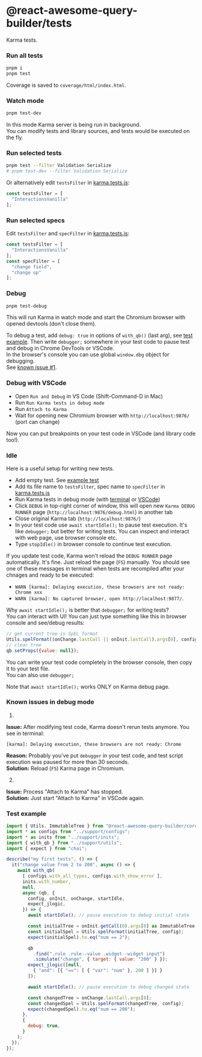 # @react-awesome-query-builder/tests

Karma tests.


### Run all tests

```sh
pnpm i
pnpm test
```

Coverage is saved to `coverage/html/index.html`.


### Watch mode

```sh
pnpm test-dev
```

In this mode Karma server is being run in background.  
You can modify tests and library sources, and tests would be executed on the fly.  


### Run selected tests

```sh
pnpm test --filter Validation Serialize
# pnpm test-dev --filter Validation Serialize
```

Or alternatively edit `testsFilter` in [karma.tests.js](/packages/tests/karma.tests.js):
```js
const testsFilter = [
  "InteractionsVanilla"
];
```


### Run selected specs

Edit `testsFilter` and `specFilter` in [karma.tests.js](/packages/tests/karma.tests.js):
```js
const testsFilter = [
  "InteractionsVanilla"
];
const specFilter = [
  "change field",
  "change op"
];
```


### Debug

```sh
pnpm test-debug
```

This will run Karma in watch mode and start the Chromium browser with opened devtools (don't close them).  

To debug a test, add `debug: true` in options of `with_qb()` (last arg), see [test example](#test-example). 
Then write `debugger;` somewhere in your test code to pause test and debug in Chrome DevTools or VSCode.  
In the browser's console you can use global `window.dbg` object for debugging.  
See [known issue #1](#known-issues-in-debug-mode).  


### Debug with VSCode

- Open `Run and Debug` in VS Code (Shift-Command-D in Mac)
- Run `Run Karma tests in debug mode`
- Run `Attach to Karma`
- Wait for opening new Chromium browser with `http://localhost:9876/` (port can change)

Now you can put breakpoints on your test code in VSCode (and library code too!).  


### Idle

Here is a useful setup for writing new tests.

- Add empty test. See [example test](#test-example)
- Add its file name to `testsFilter`, spec name to `specFilter` in [karma.tests.js](/packages/tests/karma.tests.js)
- Run Karma tests in debug mode (with [terminal](#debug) or [VSCode](#debug-with-vscode))
- Click `DEBUG` in top-right corner of window, this will open new `Karma DEBUG RUNNER` page (`http://localhost:9876/debug.html`) in another tab
- Close original Karma tab (`http://localhost:9876/`)
- In your test code use `await startIdle();` to pause test execution. It's like `debugger;` but better for writing tests. You can inspect and interact with web page, use browser console etc.
- Type `stopIdle()` in browser console to continue test execution.

If you update test code, Karma won't reload the `DEBUG RUNNER` page automatically. It's fine. Just reload the page (`F5`) manually. You should see one of these messages in terminal when tests are recompiled after your chnages and ready to be executed:
- `WARN [karma]: Delaying execution, these browsers are not ready: Chrome xxx`
- `WARN [karma]: No captured browser, open http://localhost:9877/`.

Why `await startIdle();` is better that `debugger;` for writing tests?  
You can interact with UI!
You can just type something like this in browser console and see/debug results:
```js
// get current tree in SpEL format
Utils.spelFormat((onChange.lastCall || onInit.lastCall).args[0], config);
// clear tree
qb.setProps({value: null});
```
You can write your test code completely in the browser console, then copy it to your test file.  
You can also use `debugger;`

Note that `await startIdle();` works ONLY on Karma debug page.  


### Known issues in debug mode

1. 
**Issue:** After modifying test code, Karma doesn't rerun tests anymore. You see in terminal:
```
[karma]: Delaying execution, these browsers are not ready: Chrome
```
**Reason:** Probably you've put `debugger` in your test code, and test script execution was paused for more than 30 seconds.  
**Solution:** Reload (`F5`) Karma page in Chromium. 

2. 
**Issue:** Process "Attach to Karma" has stopped.  
**Solution:** Just start "Attach to Karma" in VSCode again.  


### Test example

```js
import { Utils, ImmutableTree } from "@react-awesome-query-builder/core";
import * as configs from "../support/configs";
import * as inits from "../support/inits";
import { with_qb } from "../support/utils";
import { expect } from "chai";

describe("my first tests", () => {
  it("change value from 2 to 200", async () => {
    await with_qb(
      [ configs.with_all_types, configs.with_show_error ],
      inits.with_number,
      null,
      async (qb, {
        config, onInit, onChange, startIdle, 
        expect_jlogic,
      }) => {
        await startIdle(); // pause execution to debug initial state

        const initialTree = onInit.getCall(0).args[0] as ImmutableTree;
        const initialSpel = Utils.spelFormat(initialTree, config);
        expect(initialSpel).to.eq("num == 2");

        qb
          .find(".rule .rule--value .widget--widget input")
          .simulate("change", { target: { value: "200" } });
        expect_jlogic([null,
          { "and": [{ "==": [ { "var": "num" }, 200 ] }] }
        ]);

        await startIdle(); // pause execution to debug changed state

        const changedTree = onChange.lastCall.args[0];
        const changedSpel = Utils.spelFormat(changedTree, config);
        expect(changedSpel).to.eq("num == 200");
      },
      {
        debug: true,
      }
    );
  });
});
```